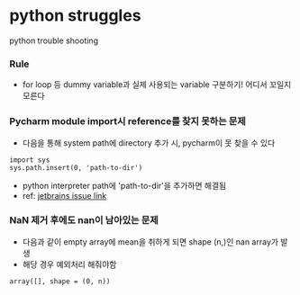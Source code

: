 python struggles
=======
python trouble shooting  

### Rule
* for loop 등 dummy variable과 실제 사용되는 variable 구분하기! 어디서 꼬일지 모른다

### Pycharm module import시 reference를 찾지 못하는 문제
* 다음을 통해 system path에 directory 추가 시, pycharm이 못 찾을 수 있다
```
import sys
sys.path.insert(0, 'path-to-dir')
```
* python interpreter path에 'path-to-dir'을 추가하면 해결됨
* ref: [jetbrains issue link](https://intellij-support.jetbrains.com/hc/en-us/community/posts/360003198659-PyCharm-Fails-to-resolve-references-to-installed-modules-and-even-built-ins)

### NaN 제거 후에도 nan이 남아있는 문제
* 다음과 같이 empty array에 mean을 취하게 되면 shape (n,)인 nan array가 발생
* 해당 경우 예외처리 해줘야함
```
array([], shape = (0, n))
```